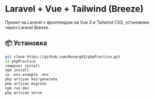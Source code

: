 # Laravel + Vue + Tailwind (Breeze)

Проект на Laravel с фронтендом на Vue 3 и Tailwind CSS, установлен через Laravel Breeze.

## 📦 Установка

```bash
git clone https://github.com/Novarg93/phpPractice.git
cd phpPractice
composer install
npm install
cp .env.example .env
php artisan key:generate
php artisan migrate
npm run dev
php artisan serve